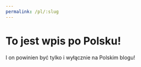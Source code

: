 ```yaml
---
permalink: /pl/:slug
---
```


# To jest wpis po Polsku!

I on powinien być tylko i wyłącznie na Polskim blogu!